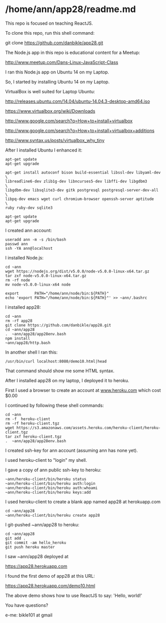 /home/ann/app28/readme.md
=========================

This repo is focused on teaching ReactJS.

To clone this repo, run this shell command:

git clone https://github.com/danbikle/app28.git

The Node.js app in this repo is educational content for a Meetup:

http://www.meetup.com/Dans-Linux-JavaScript-Class

I ran this Node.js app on Ubuntu 14 on my Laptop.

So,
I started by installing Ubuntu 14 on my Laptop.

VirtualBox is well suited for Laptop Ubuntu:

http://releases.ubuntu.com/14.04/ubuntu-14.04.3-desktop-amd64.iso

https://www.virtualbox.org/wiki/Downloads

http://www.google.com/search?q=How+to+install+virtualbox    

http://www.google.com/search?q=How+to+install+virtualbox+additions

http://www.syntax.us/posts/virtualbox_why_tiny

After I installed Ubuntu I enhanced it:
```
apt-get update
apt-get upgrade

apt-get install autoconf bison build-essential libssl-dev libyaml-dev \
libreadline6-dev zlib1g-dev libncurses5-dev libffi-dev libgdbm3       \
libgdbm-dev libsqlite3-dev gitk postgresql postgresql-server-dev-all  \
libpq-dev emacs wget curl chromium-browser openssh-server aptitude    \
ruby ruby-dev sqlite3

apt-get update
apt-get upgrade
```
I created ann account:
```
useradd ann -m -s /bin/bash
passwd ann
ssh -YA ann@localhost
```
I installed Node.js:
```
cd ~ann
wget https://nodejs.org/dist/v5.0.0/node-v5.0.0-linux-x64.tar.gz
tar zxf node-v5.0.0-linux-x64.tar.gz
rm -rf node
mv node-v5.0.0-linux-x64 node

export       PATH="/home/ann/node/bin:${PATH}"
echo 'export PATH="/home/ann/node/bin:${PATH}"' >> ~ann/.bashrc

```
I installed app28:
```
cd ~ann
rm -rf app28
git clone https://github.com/danbikle/app28.git
cd ~ann/app28
.  ~ann/app28/app28env.bash
npm install
~ann/app28/http.bash
```

In another shell I ran this:
```
/usr/bin/curl localhost:8080/demo10.html|head
```
That command should show me some HTML syntax.

After I installed app28 on my laptop, I deployed it to heroku.

First I used a browser to create an account at www.heroku.com  which cost $0.00

I continued by following these shell commands:

```
cd ~ann
rm -f  heroku-client
rm -rf heroku-client.tgz
wget https://s3.amazonaws.com/assets.heroku.com/heroku-client/heroku-client.tgz
tar zxf heroku-client.tgz
.  ~ann/app28/app28env.bash
```
I created ssh-key for ann account (assuming ann has none yet).

I used heroku-client to "login" my shell.

I gave a copy of ann public ssh-key to heroku:
```
~ann/heroku-client/bin/heroku status
~ann/heroku-client/bin/heroku auth:login
~ann/heroku-client/bin/heroku auth:whoami
~ann/heroku-client/bin/heroku keys:add
``` 
I used heroku-client to create a blank app named app28 at herokuapp.com
```
cd ~ann/app28
~ann/heroku-client/bin/heroku create app28
``` 
I git-pushed ~ann/app28 to heroku:
```
cd ~ann/app28
git add .
git commit -am hello_heroku
git push heroku master
``` 
I saw ~ann/app28 deployed at 

https://app28.herokuapp.com

I found the first demo of app28 at this URL:

https://app28.herokuapp.com/demo10.html

The above demo shows how to use ReactJS to say: 'Hello, world!'

You have questions?

e-me: bikle101 at gmail
